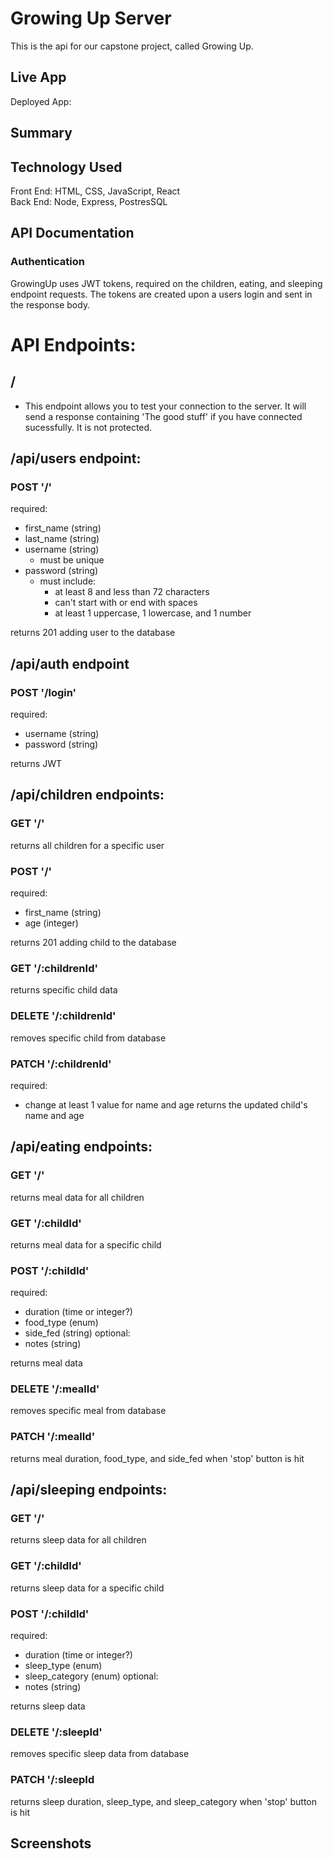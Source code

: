 # Growing Up Server

This is the api for our capstone project, called Growing Up.

## Live App

Deployed App: 

## Summary


## Technology Used

Front End: HTML, CSS, JavaScript, React
<br />
Back End: Node, Express, PostresSQL

## API Documentation

### Authentication

GrowingUp uses JWT tokens, required on the children, eating, and sleeping endpoint requests. The tokens are created upon a users login and sent in the response body.

# API Endpoints:

<!-- contract - whats required from the frontend -->
## /

-   This endpoint allows you to test your connection to the server. It will send a response containing 'The good stuff' if you have connected sucessfully. It is not protected.

## /api/users endpoint:

### POST '/'

required:

- first_name (string)
- last_name (string)
- username (string)
  - must be unique
- password (string)
  - must include:
    - at least 8 and less than 72 characters
    - can't start with or end with spaces
    - at least 1 uppercase, 1 lowercase, and 1 number

returns 201 adding user to the database

## /api/auth endpoint

### POST '/login'

required:

- username (string)
- password (string)

returns JWT

## /api/children endpoints:

### GET '/'

returns all children for a specific user

### POST '/'

required:

- first_name (string)
- age (integer)

returns 201 adding child to the database

### GET '/:childrenId'

returns specific child data

### DELETE '/:childrenId'

removes specific child from database

### PATCH '/:childrenId'

required:

- change at least 1 value for name and age
  returns the updated child's name and age

## /api/eating endpoints:

### GET '/'

returns meal data for all children

### GET '/:childId'

returns meal data for a specific child

### POST '/:childId'

required:

- duration (time or integer?)
- food_type (enum)
- side_fed (string)
  optional:
- notes (string)

returns meal data

### DELETE '/:mealId'

removes specific meal from database

### PATCH '/:mealId'

returns meal duration, food_type, and side_fed when 'stop' button is hit

## /api/sleeping endpoints:

### GET '/'

returns sleep data for all children

### GET '/:childId'

returns sleep data for a specific child

### POST '/:childId'

required:

- duration (time or integer?)
- sleep_type (enum)
- sleep_category (enum)
  optional:
- notes (string)

returns sleep data

### DELETE '/:sleepId'

removes specific sleep data from database

### PATCH '/:sleepId

returns sleep duration, sleep_type, and sleep_category when 'stop' button is hit

## Screenshots
